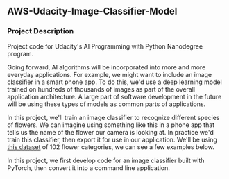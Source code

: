 ## AWS-Udacity-Image-Classifier-Model
### Project Description
Project code for Udacity's AI Programming with Python Nanodegree program.

Going forward, AI algorithms will be incorporated into more and more everyday applications. For example, we might want to include an image classifier in a smart phone app. To do this, we'd use a deep learning model trained on hundreds of thousands of images as part of the overall application architecture. A large part of software development in the future will be using these types of models as common parts of applications. 

In this project, we'll train an image classifier to recognize different species of flowers. We can imagine using something like this in a phone app that tells us the name of the flower our camera is looking at. In practice we'd train this classifier, then export it for use in our application. We'll be using [this dataset](http://www.robots.ox.ac.uk/~vgg/data/flowers/102/index.html) of 102 flower categories, we can see a few examples below. 

In this project, we first develop code for an image classifier built with PyTorch, then convert it into a command line application.
